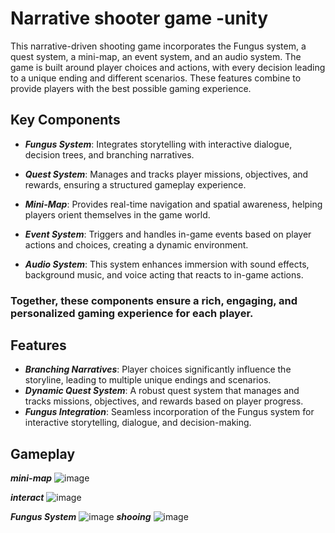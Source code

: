 # Narrative shooter game -unity
 
 This narrative-driven shooting game incorporates the Fungus system, a quest system, a mini-map, an event system, and an audio system. The game is built around player choices and actions, with every decision leading to a unique ending and different scenarios. These features combine to provide players with the best possible gaming experience.


## Key Components

* ***Fungus System***: Integrates storytelling with interactive dialogue, decision trees, and branching narratives.

* ***Quest System***: Manages and tracks player missions, objectives, and rewards, ensuring a structured gameplay experience.

* ***Mini-Map***: Provides real-time navigation and spatial awareness, helping players orient themselves in the game world.

* ***Event System***: Triggers and handles in-game events based on player actions and choices, creating a dynamic environment.

* ***Audio System***: This system enhances immersion with sound effects, background music, and voice acting that reacts to in-game actions.

### Together, these components ensure a rich, engaging, and personalized gaming experience for each player. 

## Features

* ***Branching Narratives***: Player choices significantly influence the storyline, leading to multiple unique endings and scenarios.
* ***Dynamic Quest System***: A robust quest system that manages and tracks missions, objectives, and rewards based on player progress.
* ***Fungus Integration***: Seamless incorporation of the Fungus system for interactive storytelling, dialogue, and decision-making.

## Gameplay 
***mini-map*** 
 ![image](https://github.com/user-attachments/assets/fbff603c-9794-4019-9b90-677a8aa91e09)

***interact***
![image](https://github.com/user-attachments/assets/21082b04-d9be-4ab1-b5e8-a9f600009afe)

***Fungus System***
![image](https://github.com/user-attachments/assets/1c20c5e9-a99b-4b5b-9cfb-0d0a7aac1efc)
***shooing*** 
![image](https://github.com/user-attachments/assets/44daa34c-6a99-473d-ad4f-26ac8f051f04)



